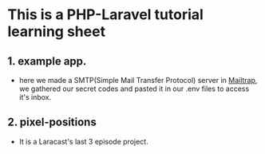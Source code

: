 # This is a PHP-Laravel tutorial learning sheet

## 1. example app.

- here we made a SMTP(Simple Mail Transfer Protocol) server in [Mailtrap](https://mailtrap.io/), we gathered our secret codes and pasted it in our .env files to access it's inbox.

## 2. pixel-positions

- It is a Laracast's last 3 episode project.
